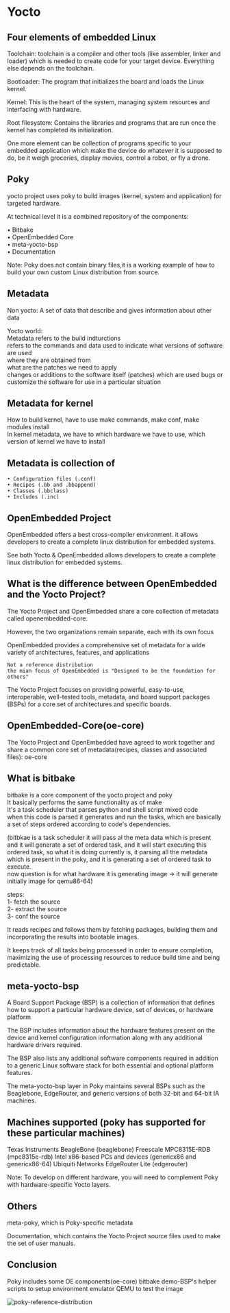 # Yocto

Four elements of embedded Linux
--------------------------------

Toolchain: toolchain is a compiler and other tools (like assembler, linker and loader) which is needed to create code for your target device. Everything else depends on the toolchain.

Bootloader: The program that initializes the board and loads the Linux kernel.

Kernel: This is the heart of the system, managing system resources and interfacing with hardware.

Root filesystem: Contains the libraries and programs that are run once the kernel has completed its initialization.

One more element can be collection of programs specific to your embedded application which make the device do whatever it is supposed to do, be it weigh groceries, display movies, control a robot, or fly a drone.


Poky
------------------
yocto project uses poky to build images (kernel, system and application) for targeted hardware.  

At technical level it is a combined repository of the components:  

  • Bitbake  
	• OpenEmbedded Core  
	• meta-yocto-bsp  
	• Documentation  
  
  Note: Poky does not contain binary files,it is a working example of how to build your own custom Linux distribution from source.

Metadata  
----------------
Non yocto: A set of data that describe and gives information about other data  

Yocto world:  
  Metadata refers to the build indturctions  
  refers to the commands and data used to indicate what versions of software are used  
  where they are obtained from  
  what are the patches we need to apply  
  changes or additions to the software itself (patches) which are used bugs or customize the software for use in a particular situation  
  
Metadata for kernel
--------------------

How to build kernel, have to use make commands, make conf, make modules install  
In kernel metadata, we have to which hardware we have to use, which version of kernel we have to install

Metadata is collection of  
----------------------  
	• Configuration files (.conf)  
	• Recipes (.bb and .bbappend)  
	• Classes (.bbclass)  
	• Includes (.inc)  

OpenEmbedded Project
----------------------
OpenEmbedded offers a best cross-compiler environment. it allows developers to create a complete linux distribution for embedded systems.  

See both Yocto & OpenEmbedded allows developers to create a complete linux distribution for embedded systems.  

What is the difference between OpenEmbedded and the Yocto Project?
------------------------------------------------------------------

The Yocto Project and OpenEmbedded share a core collection of metadata called openembedded-core. 

However, the two organizations remain separate, each with its own focus

OpenEmbedded provides a comprehensive set of metadata for a wide variety of architectures, features, and applications  

	Not a reference distribution  
	the mian focus of OpenEmbedded is "Designed to be the foundation for others"  

The Yocto Project focuses on providing powerful, easy-to-use, interoperable, well-tested tools, metadata, and board support packages (BSPs) for a core set of architectures and specific boards.

OpenEmbedded-Core(oe-core)
---------------------------

The Yocto Project and OpenEmbedded have agreed to work together and share a common core set of metadata(recipes, classes and associated files): oe-core

What is bitbake
----------
bitbake is a core component of the yocto project and poky  
It basically performs the same functionality as of make  
It's a task scheduler that parses python and shell script mixed code  
when this code is parsed it generates and run the tasks, which are basically a set of steps ordered according to code's dependencies.     

(bitbkae is a task scheduler it will pass al the meta data which is present and it will generate a set of ordered task, and it will start executing this ordered task, so what it is doing currently is, it parsing all the metadata which is present in the poky, and it is generating a set of ordered task to execute.  
now question is for what hardware it is generating image -> it will generate initially image for qemu86-64)  

steps:  
1- fetch the source  
2- extract the source  
3- conf the source  

It reads recipes and follows them by fetching packages, building them and incorporating the results into bootable images.  

It keeps track of all tasks being processed in order to ensure completion, maximizing the use of processing resources to reduce build time and being predictable.  

meta-yocto-bsp
--------------
A Board Support Package (BSP) is a collection of information that defines how to support a particular hardware device, set of devices, or hardware platform

The BSP includes information about the hardware features present on the device and kernel configuration information along with any additional hardware drivers required.

The BSP also lists any additional software components required in addition to a generic Linux software stack for both essential and optional platform features.

The meta-yocto-bsp layer in Poky maintains several BSPs such as the Beaglebone, EdgeRouter, and generic versions of both 32-bit and 64-bit IA machines.

Machines supported (poky has supported for these particular machines)
-------------------
Texas Instruments BeagleBone (beaglebone)
Freescale MPC8315E-RDB (mpc8315e-rdb)
Intel x86-based PCs and devices (genericx86 and genericx86-64)
Ubiquiti Networks EdgeRouter Lite (edgerouter)

Note: To develop on different hardware, you will need to complement Poky with hardware-specific Yocto layers.  

Others
--------

meta-poky, which is Poky-specific metadata

Documentation, which contains the Yocto Project source files used to make the set of user manuals.

Conclusion
-------------

Poky includes 
	some OE components(oe-core)
	bitbake
	demo-BSP's
	helper scripts to setup environment
	emulator QEMU to test the image


 ![poky-reference-distribution](https://user-images.githubusercontent.com/89451747/203954025-4920f117-a683-4bf2-b828-a43622ab8af0.png)



